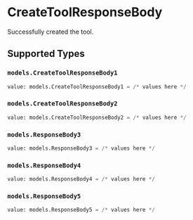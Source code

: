 # CreateToolResponseBody

Successfully created the tool.


## Supported Types

### `models.CreateToolResponseBody1`

```python
value: models.CreateToolResponseBody1 = /* values here */
```

### `models.CreateToolResponseBody2`

```python
value: models.CreateToolResponseBody2 = /* values here */
```

### `models.ResponseBody3`

```python
value: models.ResponseBody3 = /* values here */
```

### `models.ResponseBody4`

```python
value: models.ResponseBody4 = /* values here */
```

### `models.ResponseBody5`

```python
value: models.ResponseBody5 = /* values here */
```

